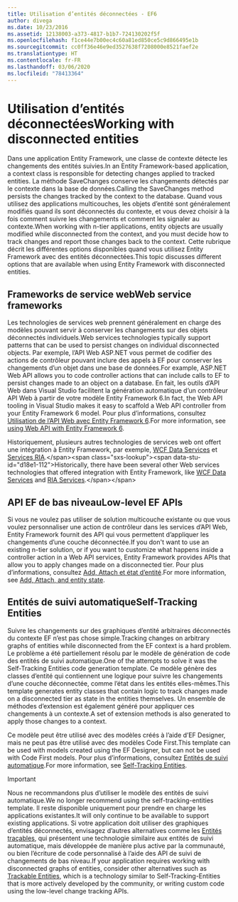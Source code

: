 ```yaml
---
title: Utilisation d’entités déconnectées - EF6
author: divega
ms.date: 10/23/2016
ms.assetid: 12138003-a373-4817-b1b7-724130202f5f
ms.openlocfilehash: f1ce44e7b00ec4c60a81ed850ce5c9d866495e1b
ms.sourcegitcommit: cc0ff36e46e9ed3527638f7208000e8521faef2e
ms.translationtype: HT
ms.contentlocale: fr-FR
ms.lasthandoff: 03/06/2020
ms.locfileid: "78413364"
---
```

# <a name="working-with-disconnected-entities"></a><span data-ttu-id="d18e1-102">Utilisation d’entités déconnectées</span><span class="sxs-lookup"><span data-stu-id="d18e1-102">Working with disconnected entities</span></span>
<span data-ttu-id="d18e1-103">Dans une application Entity Framework, une classe de contexte détecte les changements des entités suivies.</span><span class="sxs-lookup"><span data-stu-id="d18e1-103">In an Entity Framework-based application, a context class is responsible for detecting changes applied to tracked entities.</span></span> <span data-ttu-id="d18e1-104">La méthode SaveChanges conserve les changements détectés par le contexte dans la base de données.</span><span class="sxs-lookup"><span data-stu-id="d18e1-104">Calling the SaveChanges method persists the changes tracked by the context to the database.</span></span> <span data-ttu-id="d18e1-105">Quand vous utilisez des applications multicouches, les objets d’entité sont généralement modifiés quand ils sont déconnectés du contexte, et vous devez choisir à la fois comment suivre les changements et comment les signaler au contexte.</span><span class="sxs-lookup"><span data-stu-id="d18e1-105">When working with n-tier applications, entity objects are usually modified while disconnected from the context, and you must decide how to track changes and report those changes back to the context.</span></span> <span data-ttu-id="d18e1-106">Cette rubrique décrit les différentes options disponibles quand vous utilisez Entity Framework avec des entités déconnectées.</span><span class="sxs-lookup"><span data-stu-id="d18e1-106">This topic discusses different options that are available when using Entity Framework with disconnected entities.</span></span>   

## <a name="web-service-frameworks"></a><span data-ttu-id="d18e1-107">Frameworks de service web</span><span class="sxs-lookup"><span data-stu-id="d18e1-107">Web service frameworks</span></span>

<span data-ttu-id="d18e1-108">Les technologies de services web prennent généralement en charge des modèles pouvant servir à conserver les changements sur des objets déconnectés individuels.</span><span class="sxs-lookup"><span data-stu-id="d18e1-108">Web services technologies typically support patterns that can be used to persist changes on individual disconnected objects.</span></span> <span data-ttu-id="d18e1-109">Par exemple, l’API Web ASP.NET vous permet de codifier des actions de contrôleur pouvant inclure des appels à EF pour conserver les changements d’un objet dans une base de données.</span><span class="sxs-lookup"><span data-stu-id="d18e1-109">For example, ASP.NET Web API allows you to code controller actions that can include calls to EF to persist changes made to an object on a database.</span></span> <span data-ttu-id="d18e1-110">En fait, les outils d’API Web dans Visual Studio facilitent la génération automatique d’un contrôleur API Web à partir de votre modèle Entity Framework 6.</span><span class="sxs-lookup"><span data-stu-id="d18e1-110">In fact, the Web API tooling in Visual Studio makes it easy to scaffold a Web API controller from your Entity Framework 6 model.</span></span> <span data-ttu-id="d18e1-111">Pour plus d’informations, consultez [Utilisation de l’API Web avec Entity Framework 6](https://docs.microsoft.com/aspnet/web-api/overview/data/using-web-api-with-entity-framework/).</span><span class="sxs-lookup"><span data-stu-id="d18e1-111">For more information, see [using Web API with Entity Framework 6](https://docs.microsoft.com/aspnet/web-api/overview/data/using-web-api-with-entity-framework/).</span></span>   

<span data-ttu-id="d18e1-112">Historiquement, plusieurs autres technologies de services web ont offert une intégration à Entity Framework, par exemple, [WCF Data Services](https://docs.microsoft.com/dotnet/framework/data/wcf/create-a-data-service-using-an-adonet-ef-data-wcf) et [Services RIA](https://docs.microsoft.com/previous-versions/dotnet/wcf-ria/ee707344(v=vs.91)).</span><span class="sxs-lookup"><span data-stu-id="d18e1-112">Historically, there have been several other Web services technologies that offered integration with Entity Framework, like [WCF Data Services](https://docs.microsoft.com/dotnet/framework/data/wcf/create-a-data-service-using-an-adonet-ef-data-wcf) and [RIA Services](https://docs.microsoft.com/previous-versions/dotnet/wcf-ria/ee707344(v=vs.91)).</span></span>

## <a name="low-level-ef-apis"></a><span data-ttu-id="d18e1-113">API EF de bas niveau</span><span class="sxs-lookup"><span data-stu-id="d18e1-113">Low-level EF APIs</span></span>

<span data-ttu-id="d18e1-114">Si vous ne voulez pas utiliser de solution multicouche existante ou que vous voulez personnaliser une action de contrôleur dans les services d’API Web, Entity Framework fournit des API qui vous permettent d’appliquer les changements d’une couche déconnectée.</span><span class="sxs-lookup"><span data-stu-id="d18e1-114">If you don't want to use an existing n-tier solution, or if you want to customize what happens inside a controller action in a Web API services, Entity Framework provides APIs that allow you to apply changes made on a disconnected tier.</span></span> <span data-ttu-id="d18e1-115">Pour plus d’informations, consultez [Add, Attach et état d’entité](~/ef6/saving/change-tracking/entity-state.md).</span><span class="sxs-lookup"><span data-stu-id="d18e1-115">For more information, see [Add, Attach, and entity state](~/ef6/saving/change-tracking/entity-state.md).</span></span>  

## <a name="self-tracking-entities"></a><span data-ttu-id="d18e1-116">Entités de suivi automatique</span><span class="sxs-lookup"><span data-stu-id="d18e1-116">Self-Tracking Entities</span></span>  

<span data-ttu-id="d18e1-117">Suivre les changements sur des graphiques d’entité arbitraires déconnectés du contexte EF n’est pas chose simple.</span><span class="sxs-lookup"><span data-stu-id="d18e1-117">Tracking changes on arbitrary graphs of entities while disconnected from the EF context is a hard problem.</span></span> <span data-ttu-id="d18e1-118">Le problème a été partiellement résolu par le modèle de génération de code des entités de suivi automatique.</span><span class="sxs-lookup"><span data-stu-id="d18e1-118">One of the attempts to solve it was the Self-Tracking Entities code generation template.</span></span> <span data-ttu-id="d18e1-119">Ce modèle génère des classes d’entité qui contiennent une logique pour suivre les changements d’une couche déconnectée, comme l’état dans les entités elles-mêmes.</span><span class="sxs-lookup"><span data-stu-id="d18e1-119">This template generates entity classes that contain logic to track changes made on a disconnected tier as state in the entities themselves.</span></span> <span data-ttu-id="d18e1-120">Un ensemble de méthodes d’extension est également généré pour appliquer ces changements à un contexte.</span><span class="sxs-lookup"><span data-stu-id="d18e1-120">A set of extension methods is also generated to apply those changes to a context.</span></span>

<span data-ttu-id="d18e1-121">Ce modèle peut être utilisé avec des modèles créés à l’aide d’EF Designer, mais ne peut pas être utilisé avec des modèles Code First.</span><span class="sxs-lookup"><span data-stu-id="d18e1-121">This template can be used with models created using the EF Designer, but can not be used with Code First models.</span></span> <span data-ttu-id="d18e1-122">Pour plus d’informations, consultez [Entités de suivi automatique](self-tracking-entities/index.md).</span><span class="sxs-lookup"><span data-stu-id="d18e1-122">For more information, see [Self-Tracking Entities](self-tracking-entities/index.md).</span></span>  

> [!IMPORTANT]
> <span data-ttu-id="d18e1-123">Nous ne recommandons plus d’utiliser le modèle des entités de suivi automatique.</span><span class="sxs-lookup"><span data-stu-id="d18e1-123">We no longer recommend using the self-tracking-entities template.</span></span> <span data-ttu-id="d18e1-124">Il reste disponible uniquement pour prendre en charge les applications existantes.</span><span class="sxs-lookup"><span data-stu-id="d18e1-124">It will only continue to be available to support existing applications.</span></span> <span data-ttu-id="d18e1-125">Si votre application doit utiliser des graphiques d’entités déconnectés, envisagez d’autres alternatives comme les [Entités traçables](https://trackableentities.github.io/), qui présentent une technologie similaire aux entités de suivi automatique, mais développée de manière plus active par la communauté, ou bien l’écriture de code personnalisé à l’aide des API de suivi de changements de bas niveau.</span><span class="sxs-lookup"><span data-stu-id="d18e1-125">If your application requires working with disconnected graphs of entities, consider other alternatives such as [Trackable Entities](https://trackableentities.github.io/), which is a technology similar to Self-Tracking-Entities that is more actively developed by the community, or writing custom code using the low-level change tracking APIs.</span></span>
